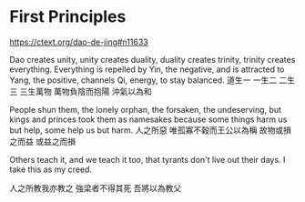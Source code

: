 # First Principles

https://ctext.org/dao-de-jing#n11633

Dao creates unity,
unity creates duality,
duality creates trinity,
trinity creates everything.
Everything is repelled by Yin, the negative,
and is attracted to Yang, the positive,
channels Qi, energy, to stay balanced.
道生一
一生二
二生三
三生萬物
萬物負陰而抱陽
沖氣以為和

People shun them,
the lonely orphan,
the forsaken,
the undeserving,
but kings and princes
took them as namesakes
because some things harm us but help,
some help us but harm.
人之所惡
唯孤寡不穀而王公以為稱
故物或損之而益
或益之而損

Others teach it,
and we teach it too,
that tyrants don't live out their days.
I take this as my creed.

人之所教我亦教之
強梁者不得其死
吾將以為教父
